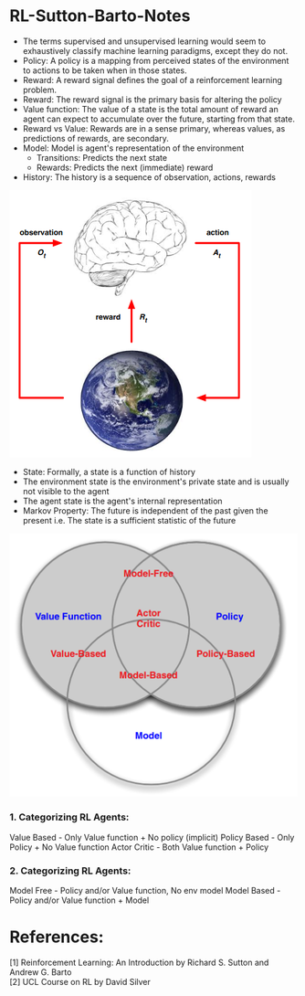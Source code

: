# RL-Sutton-Barto-Notes

- The terms supervised and unsupervised learning would seem to exhaustively classify machine learning paradigms, except they do not. 
- Policy: A policy is a mapping from perceived states of the environment to actions to be taken when in those states. 
- Reward: A reward signal defines the goal of a reinforcement learning problem. 
- Reward: The reward signal is the primary basis for altering the policy 
- Value function: The value of a state is the total amount of reward an agent can expect to accumulate over the future, starting from that state. 
- Reward vs Value: Rewards are in a sense primary, whereas values, as predictions of rewards, are secondary.
- Model: Model is agent's representation of the environment
  - Transitions: Predicts the next state
  - Rewards: Predicts the next (immediate) reward
- History: The history is a sequence of observation, actions, rewards

![rl-problem](./images/agent-env-model.png)

- State: Formally, a state is a function of history
- The environment state is the environment's private state and is usually not visible to the agent
- The agent state is the agent's internal representation
- Markov Property: The future is independent of the past given the present i.e. The state is a sufficient statistic of the future

![category](./images/category.png)

### 1. Categorizing RL Agents:
Value Based - Only Value function + No policy (implicit)
Policy Based - Only Policy + No Value function
Actor Critic - Both Value function + Policy

### 2. Categorizing RL Agents:
Model Free - Policy and/or Value function, No env model
Model Based - Policy and/or Value function + Model


# References:
[1] Reinforcement Learning: An Introduction by Richard S. Sutton and Andrew G. Barto  
[2] UCL Course on RL by David Silver

